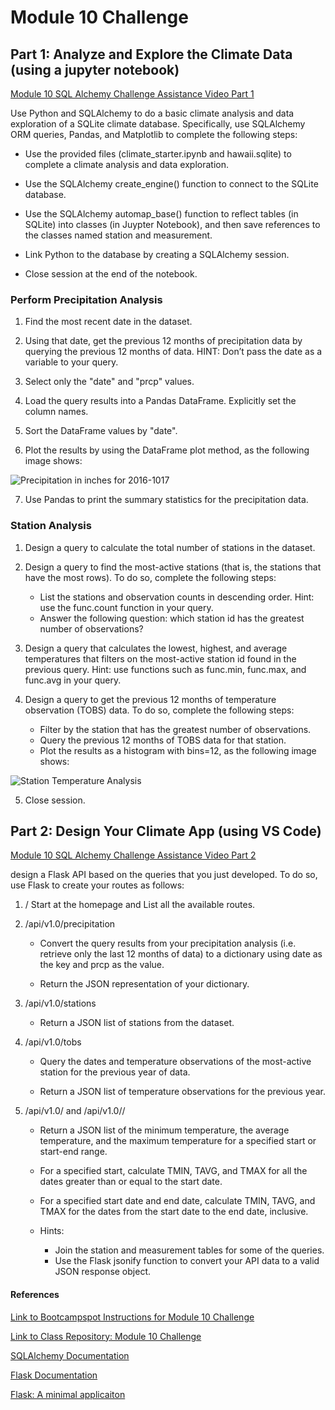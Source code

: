 # Module 10 Challenge

## Part 1: Analyze and Explore the Climate Data (using a jupyter notebook)

[Module 10 SQL Alchemy Challenge Assistance Video Part 1](https://zoom.us/rec/play/Cut4rS_M1-KVNk1rFGEjfVnrTelPl7scdSDK6sWrzqDW7EhrhA9tP_NUHOSGp0BJfEDcC_iC6XvrzTj9.DA1b5QpcIPlo0i2K?canPlayFromShare=true&from=share_recording_detail&continueMode=true&componentName=rec-play&originRequestUrl=https%3A%2F%2Fzoom.us%2Frec%2Fshare%2FMklUCSgH-AVcGk1YfLF8MljpkMNiD_QMyep3YYu5HcFvQvqWhPsNmi1ssPkn9m2U.zRctHRu8hTdKL1E-)

Use Python and SQLAlchemy to do a basic climate analysis and data exploration of a SQLite climate database. Specifically, use SQLAlchemy ORM queries, Pandas, and Matplotlib to complete the following steps:

* Use the provided files (climate_starter.ipynb and hawaii.sqlite) to complete a climate analysis and data exploration.

* Use the SQLAlchemy create_engine() function to connect to the SQLite database.

* Use the SQLAlchemy automap_base() function to reflect tables (in SQLite) into classes (in Juypter Notebook), and then save references to the classes named station and measurement.

* Link Python to the database by creating a SQLAlchemy session.
  
* Close session at the end of the notebook.

### Perform Precipitation Analysis
1. Find the most recent date in the dataset.

2. Using that date, get the previous 12 months of precipitation data by querying the previous 12 months of data. HINT: Don’t pass the date as a variable to your query.
   
3. Select only the "date" and "prcp" values.

4. Load the query results into a Pandas DataFrame. Explicitly set the column names.

5. Sort the DataFrame values by "date".

6. Plot the results by using the DataFrame plot method, as the following image shows:

![Precipitation in inches for 2016-1017](./Images/precipitation.jpg)

7. Use Pandas to print the summary statistics for the precipitation data.

### Station Analysis
1. Design a query to calculate the total number of stations in the dataset.

2. Design a query to find the most-active stations (that is, the stations that have the most rows). To do so, complete the following steps:

    * List the stations and observation counts in descending order. Hint: use the func.count function in your query.
    * Answer the following question: which station id has the greatest number of observations? 
  
3. Design a query that calculates the lowest, highest, and average temperatures that filters on the most-active station id found in the previous query. Hint: use functions such as func.min, func.max, and func.avg in your query.
   
4. Design a query to get the previous 12 months of temperature observation (TOBS) data. To do so, complete the following steps:
    * Filter by the station that has the greatest number of observations.
    * Query the previous 12 months of TOBS data for that station.
    * Plot the results as a histogram with bins=12, as the following image shows:

![Station Temperature Analysis](./Images/station-histogram.jpg)

5. Close session.
   
## Part 2: Design Your Climate App (using VS Code)

[Module 10 SQL Alchemy Challenge Assistance Video Part 2](https://zoom.us/rec/play/tSyd_AajwuA1SyFkFej9LAUv6tsng2AnTIAvxe56hw9GFE7eGqqNvMnTiCrs7MqLYl8CmiJqqnUrKYyj.b0ZTo7jILUPNzisB?canPlayFromShare=true&from=share_recording_detail&continueMode=true&componentName=rec-play&originRequestUrl=https%3A%2F%2Fzoom.us%2Frec%2Fshare%2Fz3dmRDIFqXJnDu0A2iSwpGh9u_CdCeUvPrzgq6cDkcwiNrIHvf87noAS2fuWxMyb.PutUtXfD4JXd1TCs)

design a Flask API based on the queries that you just developed. To do so, use Flask to create your routes as follows:

1. / Start at the homepage and List all the available routes.

2. /api/v1.0/precipitation

   * Convert the query results from your precipitation analysis (i.e. retrieve only the last 12 months of data) to a dictionary using date as the key and prcp as the value.

   * Return the JSON representation of your dictionary.

3. /api/v1.0/stations

    * Return a JSON list of stations from the dataset.

4. /api/v1.0/tobs

    * Query the dates and temperature observations of the most-active station for the previous year of data.

    * Return a JSON list of temperature observations for the previous year.

5. /api/v1.0/<start> and /api/v1.0/<start>/<end>

    * Return a JSON list of the minimum temperature, the average temperature, and the maximum temperature for a specified start or start-end range.

    * For a specified start, calculate TMIN, TAVG, and TMAX for all the dates greater than or equal to the start date.

    * For a specified start date and end date, calculate TMIN, TAVG, and TMAX for the dates from the start date to the end date, inclusive.
    * Hints:
      * Join the station and measurement tables for some of the queries.
      * Use the Flask jsonify function to convert your API data to a valid JSON response object.

#### References
[Link to Bootcampspot Instructions for Module 10 Challenge](https://courses.bootcampspot.com/courses/3285/assignments/52213?module_item_id=936335)

[Link to Class Repository: Module 10 Challenge](https://unc.bootcampcontent.com/UNC-Coding-Boot-Camp/UNC-VIRT-DATA-PT-03-2023-U-LOLC/-/tree/main/10-Advanced-SQL/Module_10_Challenge)

[SQLAlchemy Documentation](https://docs.sqlalchemy.org/en/20/)

[Flask Documentation](https://flask.palletsprojects.com/en/2.3.x/)

[Flask: A minimal applicaiton](https://flask.palletsprojects.com/en/2.3.x/quickstart/#a-minimal-application)

